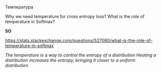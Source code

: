 
Температура

Why we need temperature for cross entropy loss?
What is the role of temperature in Softmax?

**SO**

https://stats.stackexchange.com/questions/527080/what-is-the-role-of-temperature-in-softmax

*The temperature is a way to control the entropy of a distribution*
*Heating a distribution increases the entropy, bringing it closer to a uniform distribution.*

